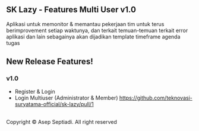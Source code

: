 ## SK Lazy - Features Multi User v1.0
Aplikasi untuk memonitor & memantau pekerjaan tim untuk terus berimprovement setiap waktunya, dan terkait temuan-temuan terkait error aplikasi dan lain sebagainya akan dijadikan template timeframe agenda tugas

## New Release Features!

### v1.0
- Register & Login
- Login Multiuser (Administrator & Member) https://github.com/teknovasi-suryatama-official/sk-lazy/pull/1

<br />
Copyright &copy; Asep Septiadi. All right reserved
